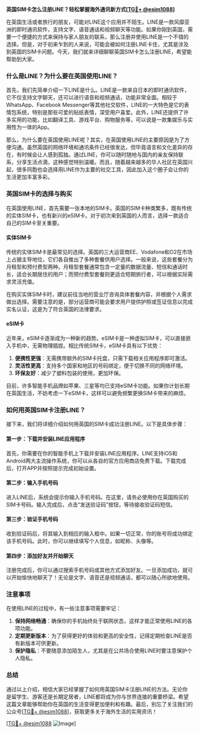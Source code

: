 **英国SIM卡怎么注册LINE？轻松掌握海外通讯新方式[[TG💪+ @esim1088](https://t.me/s/esim1088)]**

在英国生活或者旅行的朋友，可能对LINE这个应用并不陌生。LINE是一款风靡亚洲的即时通讯软件，支持文字、语音通话和视频聊天等功能。如果你刚到英国，需要一个便捷的方式来保持与家人朋友的联系，那么注册并使用LINE是一个不错的选择。但是，对于初来乍到的人来说，可能会被如何注册LINE卡住，尤其是涉及到英国的SIM卡问题。今天，我们就来详细聊聊英国SIM卡怎么注册LINE，希望能帮助到大家。

### 什么是LINE？为什么要在英国使用LINE？

首先，我们先简单介绍一下LINE是什么。LINE是一款来自日本的即时通讯软件，它不仅支持文字聊天，还可以进行语音和视频通话，功能非常全面。相较于WhatsApp、Facebook Messenger等其他社交软件，LINE的一大特色是它的表情包系统，特别是那些可爱的贴纸表情，深受用户喜爱。此外，LINE还提供了许多实用的功能，比如翻译工具、游戏平台、购物服务等，可以说是一款集娱乐与实用性为一体的App。

那么，为什么要在英国使用LINE呢？其实，在英国使用LINE的主要原因是为了方便沟通。虽然英国的网络环境和通讯条件已经很发达，但毕竟语言和文化差异的存在，有时候会让人感到孤独。通过LINE，你可以随时随地与国内的亲友保持联系，分享生活点滴，这种感觉特别温暖。而且，随着越来越多的华人社区在英国兴起，很多同胞也会选择用LINE作为主要的社交工具，因此加入这个圈子会让你的生活更加丰富多彩。

### 英国SIM卡的选择与购买

在英国使用LINE，首先需要一张本地的SIM卡。英国的SIM卡种类繁多，既有传统的实体SIM卡，也有新兴的eSIM卡。对于初次来到英国的人而言，选择一款适合自己的SIM卡至关重要。

#### 实体SIM卡

传统的实体SIM卡是最常见的选择。英国的三大运营商EE、Vodafone和O2在市场上占据主导地位，它们各自推出了多种套餐供用户选择。一般来说，这些套餐分为月租型和预付费型两种。月租型套餐通常包含一定量的数据流量、短信和通话时长，适合长期居住的用户；而预付费型套餐则更适合短期旅行者，可以根据实际需求灵活充值。

在购买实体SIM卡时，建议前往当地的营业厅咨询具体套餐内容，并根据个人需求做出选择。需要注意的是，部分运营商可能会要求用户提供护照或签证信息以完成实名认证，这是为了符合英国的法律要求。

#### eSIM卡

近年来，eSIM卡逐渐成为一种新的趋势。eSIM卡是一种虚拟SIM卡，可以直接嵌入手机中，无需物理插拔。相比传统SIM卡，eSIM卡具有以下优势：

1. **便携性更强**：无需携带额外的SIM卡托盘，只需下载相关应用程序即可激活。
2. **灵活性更高**：支持多个国家和地区的号码绑定，便于切换不同的网络环境。
3. **环保友好**：减少了塑料包装的使用，更加环保。

目前，许多智能手机品牌如苹果、三星等均已支持eSIM卡功能。如果你计划长期在英国生活，不妨考虑一下eSIM卡，这样可以避免频繁更换SIM卡带来的麻烦。

### 如何用英国SIM卡注册LINE？

接下来，我们将详细介绍如何用英国的SIM卡成功注册LINE。以下是具体步骤：

#### 第一步：下载并安装LINE应用程序

首先，你需要在你的智能手机上下载并安装LINE应用程序。LINE支持iOS和Android两大主流操作系统，你可以从各自的官方应用商店免费下载。下载完成后，打开APP并按照提示完成初始设置。

#### 第二步：输入手机号码

进入LINE后，系统会提示你输入手机号码。在这里，请务必使用你在英国购买的SIM卡号码。输入完成后，点击“发送验证码”按钮，等待接收验证码短信。

#### 第三步：验证手机号码

收到验证码后，将其输入到相应的输入框中。如果一切正常，你的账号将成功绑定该手机号码。此时，你可以继续填写个人信息，如昵称、头像等。

#### 第四步：添加好友并开始聊天

注册完成后，你可以通过搜索手机号码或其他方式添加好友。一旦添加成功，就可以开始愉快地聊天了！无论是文字、语音还是视频通话，都可以随心所欲地使用。

### 注意事项

在使用LINE的过程中，有一些注意事项需要牢记：

1. **保持网络畅通**：确保你的手机始终处于联网状态，这样才能正常使用LINE的各项功能。
2. **定期更新版本**：为了获得更好的体验和更高的安全性，记得定期检查LINE是否有新版本可供更新。
3. **保护隐私**：不要随意添加陌生人，尤其是在公共场合使用LINE时要注意保护个人隐私。

### 总结

通过以上介绍，相信大家已经掌握了如何用英国SIM卡注册LINE的方法。无论你是留学生、游客还是长期定居者，LINE都将成为你与世界连接的重要桥梁。希望这篇文章能够帮助你在英国的生活变得更加便利和有趣。最后，别忘了关注我们的公众号[[TG💪+ @esim1088](https://t.me/s/esim1088)]，获取更多关于海外生活的实用资讯！

[[TG💪+ @esim1088](https://t.me/s/esim1088) ![Image](https://i.postimg.cc/4NQfJmqS/Snipaste-2025-05-13-00-14-12.png)]